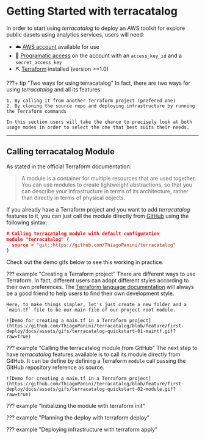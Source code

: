 # Getting Started with terracatalog

In order to start using *terracatalog* to deploy an AWS toolkit for explore public dasets using analytics services, users will need:

- ☁️ [AWS account](https://aws.amazon.com/premiumsupport/knowledge-center/create-and-activate-aws-account/) available for use
- 🔑 [Programatic access](https://docs.aws.amazon.com/general/latest/gr/aws-sec-cred-types.html) on the account with an `access_key_id` and a `secret_access_key`
- ⛏ [Terraform](https://www.terraform.io/) installed (version >=1.0)

???+ tip "Two ways for using terracatalog"
    In fact, there are two ways for using *terracatalog* and all its features:
    
    1. By calling it from another Terraform project (prefered one)
    2. By cloning the source repo and deploying infrastructure by running the Terraform commands

    In this section users will take the chance to precisely look at both usage modes in order to select the one that best suits their needs.

___

## Calling terracatalog Module

As stated in the official Terraform documentation:

> A module is a container for multiple resources that are used together. You can use modules to create lightweight abstractions, so that you can describe your infrastructure in terms of its architecture, rather than directly in terms of physical objects.

If you already have a Terraform project and you want to add *terracatalog* features to it, you can just call the module directly from [GitHub](https://github.com/ThiagoPanini/terracatalog) using the following sintax:

```json
# Calling terracatalog module with default configuration
module "terracatalog" {
  source = "git::https://github.com/ThiagoPanini/terracatalog"
}
```

Check out the demo gifs below to see this working in practice.

??? example "Creating a Terraform project"
    There are different ways to use Terraform. In fact, different users can adopt different styles according to their own preferences. The [Terraform language documentation](https://developer.hashicorp.com/terraform/language) will always be a good friend to help users to find their own development style.

    Here, to make things simpler, let's just create a new folder and a `main.tf` file to be our main file of our project root module.

    ![Demo for creating a main.tf in a Terraform project](https://github.com/ThiagoPanini/terracatalog/blob/feature/first-deploy/docs/assets/gifs/terracatalog-quickstart-01-maintf.gif?raw=true)


??? example "Calling the terracatalog module from GitHub"
    The next step to have *terracatalog* features available is to call its module directly from GitHub. It can be define by defining a Terraform `module` call passing the GitHub repository reference as source.

    ![Demo for creating a main.tf in a Terraform project](https://github.com/ThiagoPanini/terracatalog/blob/feature/first-deploy/docs/assets/gifs/terracatalog-quickstart-02-module.gif?raw=true)


??? example "Initializing the module with terraform init"

??? example "Planning the deploy with terraform deploy"

??? example "Deploying infrastructure with terraform apply"
